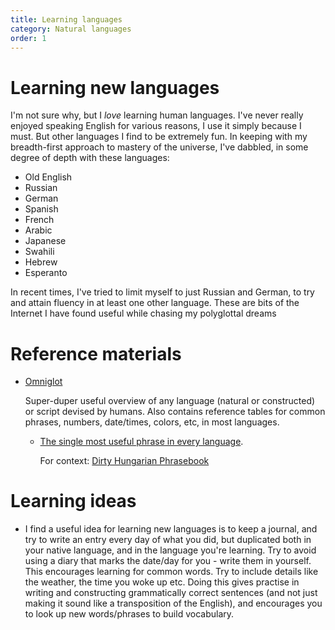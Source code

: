 ```yaml
---
title: Learning languages
category: Natural languages
order: 1
---
```


# Learning new languages

I'm not sure why, but I *love* learning human languages. I've never really enjoyed speaking English for various reasons, I use it simply because I must.
But other languages I find to be extremely fun. In keeping with my breadth-first approach to mastery of the universe, I've dabbled, in some degree of depth with these languages:
 - Old English
 - Russian
 - German
 - Spanish
 - French
 - Arabic
 - Japanese
 - Swahili
 - Hebrew
 - Esperanto

 In recent times, I've tried to limit myself to just Russian and German, to try and attain fluency in at least one other language. These are bits of the Internet I have found useful while chasing my polyglottal dreams

# Reference materials

- [Omniglot](http://omniglot.com)

   Super-duper useful overview of any language (natural or constructed) or script devised by humans. Also contains reference tables for common phrases, numbers, date/times, colors, etc, in most languages.
   - [The single most useful phrase in every language](http://www.omniglot.com/language/phrases/hovercraft.htm).

     For context: [Dirty Hungarian Phrasebook](https://www.youtube.com/watch?v=G6D1YI-41ao)

# Learning ideas

- I find a useful idea for learning new languages is to keep a journal, and try to write an entry every day of what you did, but duplicated both in your native language, and in the language you're learning. Try to avoid using a diary that marks the date/day for you - write them in yourself. This encourages learning for common words. Try to include details like the weather, the time you woke up etc. Doing this gives practise in writing and constructing grammatically correct sentences (and not just making it sound like a transposition of the English), and encourages you to look up new words/phrases to build vocabulary.
